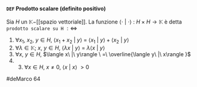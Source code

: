 #### `DEF` Prodotto scalare (definito positivo)
Sia $H$ un $\mathbb{K}-$[[spazio vettoriale]]. La funzione $\langle \cdot\ |\ \cdot\rangle \ :\ H \times H \to \mathbb{K}$ è detta `prodotto scalare su H` $:\Leftrightarrow$
 1.  $\forall{x_1,\ x_2,\ y \in H}$, $\langle x_1 + x_2\ |\ y\rangle \ =\ \langle x_1\ |\ y\rangle  + \langle x_2\ |\ y\rangle$ 
 2. $\forall{\lambda \in \mathbb{K};\ x,\ y \in H}$, $\langle \lambda x\ |\ y\rangle \ =\ \lambda\langle x\ |\ y\rangle$
 3. $\forall{x,\ y \in H}$, $\langle x\ |\ y\rangle \ =\ \overline{\langle y\ |\ x\rangle }$
 4.  3. $\forall{x \in H,\ x \neq 0}$, $\langle x\ |\ x\rangle \ > 0$

 
 #deMarco 64